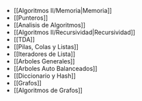 - [[Algoritmos II/Memoria|Memoria]]
- [[Punteros]]
- [[Analisis de Algoritmos]]
- [[Algoritmos II/Recursividad|Recursividad]]
- [[TDA]]
- [[Pilas, Colas y Listas]]
- [[Iteradores de Lista]]
- [[Arboles Generales]]
- [[Arboles Auto Balanceados]]
- [[Diccionario y Hash]]
- [[Grafos]]
- [[Algoritmos de Grafos]]
